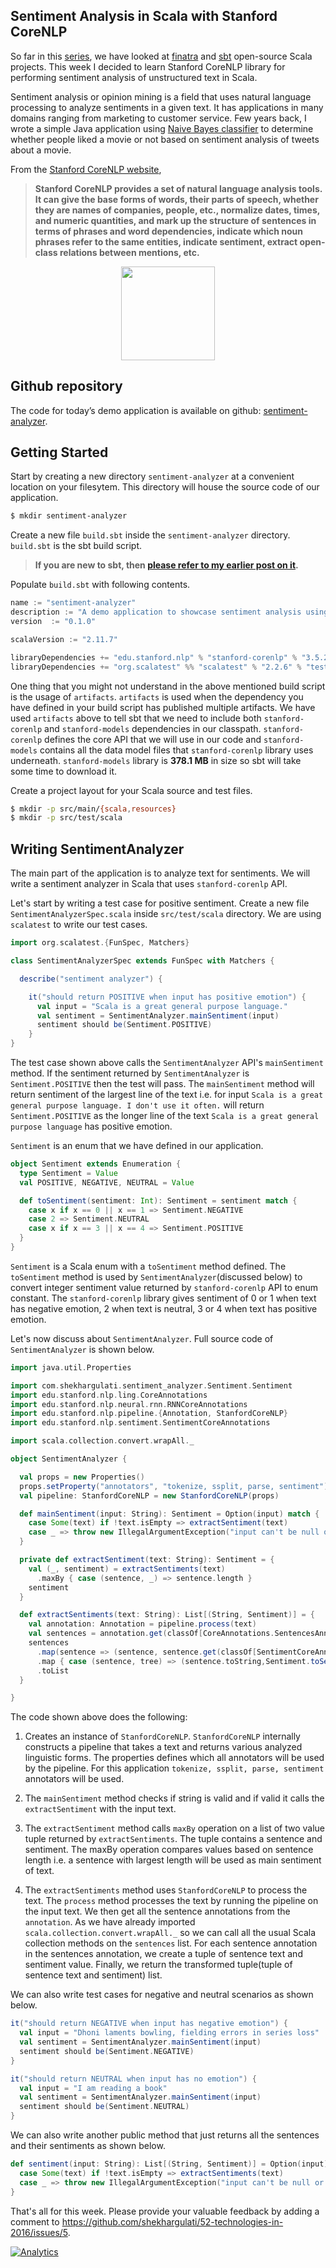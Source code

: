 Sentiment Analysis in Scala with Stanford CoreNLP
-----

So far in this [series](https://github.com/shekhargulati/52-technologies-in-2016), we have looked at [finatra](../01-finatra) and [sbt](../02-sbt) open-source Scala projects. This week I decided to learn Stanford CoreNLP library for performing sentiment analysis of unstructured text in Scala.

Sentiment analysis or opinion mining is a field that uses natural language processing to analyze sentiments in a given text. It has applications in many domains ranging from marketing to customer service. Few years back, I wrote a simple Java application using [Naive Bayes classifier](https://en.wikipedia.org/wiki/Naive_Bayes_classifier) to determine whether people liked a movie or not based on sentiment analysis of tweets about a movie.

From the [Stanford CoreNLP website](http://stanfordnlp.github.io/CoreNLP/),

> **Stanford CoreNLP provides a set of natural language analysis tools. It can give the base forms of words, their parts of speech, whether they are names of companies, people, etc., normalize dates, times, and numeric quantities, and mark up the structure of sentences in terms of phrases and word dependencies, indicate which noun phrases refer to the same entities, indicate sentiment, extract open-class relations between mentions, etc.**

<center><img src="https://avatars1.githubusercontent.com/u/3046006" width="150"></center>

## Github repository

The code for today’s demo application is available on github: [sentiment-analyzer](./sentiment-analyzer).

## Getting Started

Start by creating a new directory `sentiment-analyzer` at a convenient location on your filesytem. This directory will house the source code of our application.

```bash
$ mkdir sentiment-analyzer
```

Create a new file `build.sbt` inside the `sentiment-analyzer` directory. `build.sbt` is the sbt build script.
> **If you are new to sbt, then [please refer to my earlier post on it](../02-sbt/README.md).**

Populate `build.sbt` with following contents.

```scala
name := "sentiment-analyzer"
description := "A demo application to showcase sentiment analysis using Stanford CoreNLP and Scala"
version  := "0.1.0"

scalaVersion := "2.11.7"

libraryDependencies += "edu.stanford.nlp" % "stanford-corenlp" % "3.5.2" artifacts (Artifact("stanford-corenlp", "models"), Artifact("stanford-corenlp"))
libraryDependencies += "org.scalatest" %% "scalatest" % "2.2.6" % "test"
```

One thing that you might not understand in the above mentioned build script is the usage of `artifacts`. `artifacts` is used when the dependency you have defined in your build script has published multiple artifacts. We have used `artifacts` above to tell sbt that we need to include both `stanford-corenlp` and `stanford-models` dependencies in our classpath. `stanford-corenlp` defines the core API that we will use in our code and `stanford-models` contains all the data model files that `stanford-corenlp` library uses underneath. `stanford-models` library is **378.1 MB** in size so sbt will take some time to download it.

Create a project layout for your Scala source and test files.

```bash
$ mkdir -p src/main/{scala,resources}
$ mkdir -p src/test/scala
```

## Writing SentimentAnalyzer

The main part of the application is to analyze text for sentiments. We will write a sentiment analyzer in Scala that uses `stanford-corenlp` API.

Let's start by writing a test case for positive sentiment. Create a new file `SentimentAnalyzerSpec.scala` inside `src/test/scala` directory. We are using `scalatest` to write our test cases.

```scala
import org.scalatest.{FunSpec, Matchers}

class SentimentAnalyzerSpec extends FunSpec with Matchers {

  describe("sentiment analyzer") {

    it("should return POSITIVE when input has positive emotion") {
      val input = "Scala is a great general purpose language."
      val sentiment = SentimentAnalyzer.mainSentiment(input)
      sentiment should be(Sentiment.POSITIVE)
    }
}
```

The test case shown above calls the `SentimentAnalyzer` API's `mainSentiment` method. If the sentiment returned by `SentimentAnalyzer` is `Sentiment.POSITIVE` then the test will pass. The `mainSentiment` method will return sentiment of the largest line of the text i.e. for input `Scala is a great general purpose language. I don't use it often.` will return `Sentiment.POSITIVE` as the longer line of the text `Scala is a great general purpose language` has positive emotion.

`Sentiment` is an enum that we have defined in our application.

```scala
object Sentiment extends Enumeration {
  type Sentiment = Value
  val POSITIVE, NEGATIVE, NEUTRAL = Value

  def toSentiment(sentiment: Int): Sentiment = sentiment match {
    case x if x == 0 || x == 1 => Sentiment.NEGATIVE
    case 2 => Sentiment.NEUTRAL
    case x if x == 3 || x == 4 => Sentiment.POSITIVE
  }
}
```

`Sentiment` is a Scala enum with a `toSentiment` method defined. The `toSentiment` method is used by `SentimentAnalyzer`(discussed below) to convert integer sentiment value returned by `stanford-corenlp` API to enum constant. The `stanford-corenlp` library gives sentiment of 0 or 1 when text has negative emotion, 2 when text is neutral, 3 or 4 when text has positive emotion.

Let's now discuss about `SentimentAnalyzer`. Full source code of `SentimentAnalyzer` is shown below.

```scala
import java.util.Properties

import com.shekhargulati.sentiment_analyzer.Sentiment.Sentiment
import edu.stanford.nlp.ling.CoreAnnotations
import edu.stanford.nlp.neural.rnn.RNNCoreAnnotations
import edu.stanford.nlp.pipeline.{Annotation, StanfordCoreNLP}
import edu.stanford.nlp.sentiment.SentimentCoreAnnotations

import scala.collection.convert.wrapAll._

object SentimentAnalyzer {

  val props = new Properties()
  props.setProperty("annotators", "tokenize, ssplit, parse, sentiment")
  val pipeline: StanfordCoreNLP = new StanfordCoreNLP(props)

  def mainSentiment(input: String): Sentiment = Option(input) match {
    case Some(text) if !text.isEmpty => extractSentiment(text)
    case _ => throw new IllegalArgumentException("input can't be null or empty")
  }

  private def extractSentiment(text: String): Sentiment = {
    val (_, sentiment) = extractSentiments(text)
      .maxBy { case (sentence, _) => sentence.length }
    sentiment
  }

  def extractSentiments(text: String): List[(String, Sentiment)] = {
    val annotation: Annotation = pipeline.process(text)
    val sentences = annotation.get(classOf[CoreAnnotations.SentencesAnnotation])
    sentences
      .map(sentence => (sentence, sentence.get(classOf[SentimentCoreAnnotations.SentimentAnnotatedTree])))
      .map { case (sentence, tree) => (sentence.toString,Sentiment.toSentiment(RNNCoreAnnotations.getPredictedClass(tree))) }
      .toList
  }

}
```

The code shown above does the following:

1. Creates an instance of `StanfordCoreNLP`. `StanfordCoreNLP` internally constructs a pipeline that takes a text and returns various analyzed linguistic forms. The properties defines which all annotators will be used by the pipeline. For this application `tokenize, ssplit, parse, sentiment` annotators will be used.

2. The `mainSentiment` method checks if string is valid and if valid it calls the `extractSentiment` with the input text.

3. The `extractSentiment` method calls `maxBy` operation on a list of two value tuple returned by `extractSentiments`. The tuple contains a sentence and sentiment. The maxBy operation compares values based on sentence length i.e. a sentence with largest length will be used as main sentiment of text.

4. The `extractSentiments` method uses `StanfordCoreNLP` to process the text. The `process` method processes the text by running the pipeline on the input text. We then get all the sentence annotations from the `annotation`. As we have already imported `scala.collection.convert.wrapAll._` so we can call all the usual Scala collection methods on the `sentences` list. For each sentence annotation in the sentences annotation, we create a tuple of sentence text and sentiment value. Finally, we return the transformed tuple(tuple of sentence text and sentiment) list.

We can also write test cases for negative and neutral scenarios as shown below.

```scala
it("should return NEGATIVE when input has negative emotion") {
  val input = "Dhoni laments bowling, fielding errors in series loss"
  val sentiment = SentimentAnalyzer.mainSentiment(input)
  sentiment should be(Sentiment.NEGATIVE)
}

it("should return NEUTRAL when input has no emotion") {
  val input = "I am reading a book"
  val sentiment = SentimentAnalyzer.mainSentiment(input)
  sentiment should be(Sentiment.NEUTRAL)
}
```

We can also write another public method that just returns all the sentences and their sentiments as shown below.

```scala
def sentiment(input: String): List[(String, Sentiment)] = Option(input) match {
  case Some(text) if !text.isEmpty => extractSentiments(text)
  case _ => throw new IllegalArgumentException("input can't be null or empty")
}
```

That's all for this week. Please provide your valuable feedback by adding a comment to https://github.com/shekhargulati/52-technologies-in-2016/issues/5.

[![Analytics](https://ga-beacon.appspot.com/UA-59411913-2/shekhargulati/52-technologies-in-2016)](https://github.com/igrigorik/ga-beacon)
